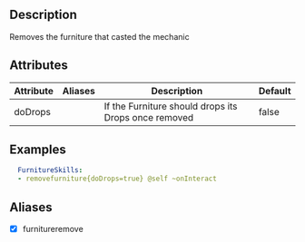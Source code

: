 ## Description
Removes the furniture that casted the mechanic

## Attributes
| Attribute      | Aliases     | Description                                             | Default |
|----------------|-------------|---------------------------------------------------------|----------|
| doDrops        |             | If the Furniture should drops its Drops once removed    | false    |

## Examples
```yaml
  FurnitureSkills:
  - removefurniture{doDrops=true} @self ~onInteract
```

## Aliases
- [x] furnitureremove